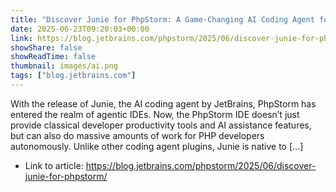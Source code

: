 ```yaml
---
title: "Discover Junie for PhpStorm: A Game-Changing AI Coding Agent for PHP Development"
date: 2025-06-23T09:20:03+00:00
link: https://blog.jetbrains.com/phpstorm/2025/06/discover-junie-for-phpstorm/
showShare: false
showReadTime: false
thumbnail: images/ai.png
tags: ["blog.jetbrains.com"]
---
```

With the release of Junie, the AI coding agent by JetBrains, PhpStorm has entered the realm of agentic IDEs. Now, the PhpStorm IDE doesn’t just provide classical developer productivity tools and AI assistance features, but can also do massive amounts of work for PHP developers autonomously. Unlike other coding agent plugins, Junie is native to […]

- Link to article: https://blog.jetbrains.com/phpstorm/2025/06/discover-junie-for-phpstorm/
